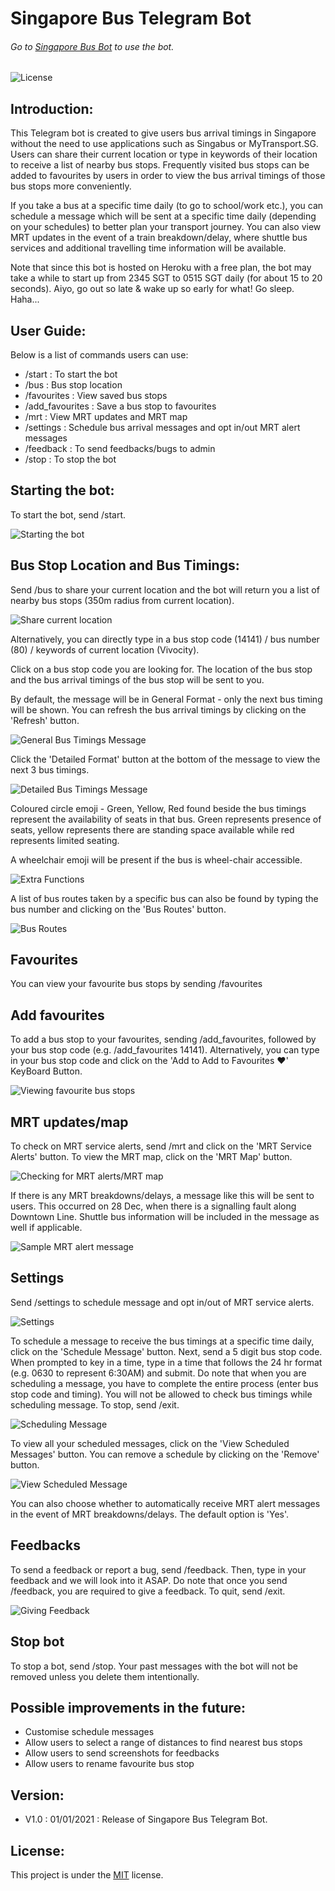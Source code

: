 # Singapore Bus Telegram Bot

###### Go to [Singapore Bus Bot](https://t.me/SINGA_Bus_Bot) to use the bot.

![License](https://img.shields.io/github/license/spartan737/sg-bus-telegram-bot?style=flat-square)

## Introduction:
This Telegram bot is created to give users bus arrival timings in Singapore without the need to use 
applications such as Singabus or MyTransport.SG. Users can share their current location or type in keywords of
their location to receive a list of nearby bus stops. Frequently visited bus stops can be added to favourites
by users in order to view the bus arrival timings of those bus stops more conveniently. 

If you take a bus at a specific time daily (to go to school/work etc.), you can schedule a message which will be sent
at a specific time daily (depending on your schedules) to better plan your transport journey. You can also view
MRT updates in the event of a train breakdown/delay, where shuttle bus services and additional travelling time 
information will be available. 

Note that since this bot is hosted on Heroku with a free plan, the bot may take a while to start up from 2345 SGT 
to 0515 SGT daily (for about 15 to 20 seconds). Aiyo, go out so late & wake up so early for what! Go sleep. Haha...

## User Guide:
Below is a list of commands users can use:

- /start : To start the bot
- /bus : Bus stop location
- /favourites : View saved bus stops
- /add_favourites : Save a bus stop to favourites
- /mrt : View MRT updates and MRT map
- /settings : Schedule bus arrival messages and opt in/out MRT alert messages
- /feedback : To send feedbacks/bugs to admin
- /stop : To stop the bot

## Starting the bot:
To start the bot, send /start.

![Starting the bot](src/introduction.jpg)

## Bus Stop Location and Bus Timings:
Send /bus to share your current location and the bot will return you a list of nearby bus 
stops (350m radius from current location). 

![Share current location](src/share_location.jpg)

Alternatively, you can directly type in a bus stop code (14141) / bus number (80) / keywords of current location 
(Vivocity).

Click on a bus stop code you are looking for. The location of the bus stop and the bus arrival timings of the bus stop 
will be sent to you. 

By default, the message will be in General Format - only the next bus timing will be shown. 
You can refresh the bus arrival timings by clicking on the 'Refresh' button.

![General Bus Timings Message](src/general_bus_arrival_msg.jpg)

Click the 'Detailed Format' button at the bottom of the message to view the next 3 bus timings. 

![Detailed Bus Timings Message](src/detailed_bus_arrival_msg.jpg)

Coloured circle emoji - Green, Yellow, Red found beside the bus timings represent the availability of seats in that bus. 
Green represents presence of seats, yellow represents there are standing space available while red represents limited seating.

A wheelchair emoji will be present if the bus is wheel-chair accessible.

![Extra Functions](src/extra_properties.jpg)

A list of bus routes taken by a specific bus can also be found by typing the bus number and clicking on the 'Bus Routes' button.

![Bus Routes](src/bus_routes.jpg)

## Favourites
You can view your favourite bus stops by sending /favourites

## Add favourites
To add a bus stop to your favourites, sending /add_favourites, followed by your bus stop code (e.g. /add_favourites 14141). 
Alternatively, you can type in your bus stop code and click on the 'Add to Add to Favourites ❤' KeyBoard Button.

![Viewing favourite bus stops](src/favourites.jpg)

## MRT updates/map
To check on MRT service alerts, send /mrt and click on the 'MRT Service Alerts' button. 
To view the MRT map, click on the 'MRT Map' button.

![Checking for MRT alerts/MRT map](src/mrt.jpg)

If there is any MRT breakdowns/delays, a message like this will be sent to users. This occurred on 28 Dec, when there 
is a signalling fault along Downtown Line. Shuttle bus information will be included in the message as well if applicable.

![Sample MRT alert message](src/mrt_delay_example.jpg)

## Settings
Send /settings to schedule message and opt in/out of MRT service alerts.

![Settings](src/settings.jpg)

To schedule a message to receive the bus timings at a specific time daily, click on the 
'Schedule Message' button. Next, send a 5 digit bus stop code. When prompted to key in a time, type in a time that 
follows the 24 hr format (e.g. 0630 to represent 6:30AM) and submit. Do note that when you are scheduling a message, 
you have to complete the entire process (enter bus stop code and timing). You will not be allowed to check bus timings 
while scheduling message. To stop, send /exit. 

![Scheduling Message](src/scheduling_message.jpg)

To view all your scheduled messages, click on the 'View Scheduled Messages' button. You can remove a schedule by 
clicking on the 'Remove' button. 

![View Scheduled Message](src/viewing_scheduled_msg.jpg)

You can also choose whether to automatically receive MRT alert messages in the event of MRT breakdowns/delays. 
The default option is 'Yes'.

## Feedbacks
To send a feedback or report a bug, send /feedback. Then, type in your feedback and we will look into it ASAP. 
Do note that once you send /feedback, you are required to give a feedback. To quit, send /exit.

![Giving Feedback](src/feedback.jpg)

## Stop bot
To stop a bot, send /stop. Your past messages with the bot will not be removed unless you delete them intentionally.

## Possible improvements in the future:
- Customise schedule messages
- Allow users to select a range of distances to find nearest bus stops
- Allow users to send screenshots for feedbacks
- Allow users to rename favourite bus stop 

## Version:
- V1.0 : 01/01/2021 : Release of Singapore Bus Telegram Bot.

## License:
This project is under the [MIT](https://github.com/spartan737/sg-bus-telegram-bot/blob/master/LICENSE) license.